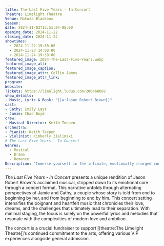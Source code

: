 ```yaml
---
title: The Last Five Years - In Concert
Theatre: Limelight Theatre
Venue: Matuza Blackbox
Season: 
date: 2024-11-03T13:51:04-05:00
opening_date: 2024-11-22
closing_date: 2024-11-24
showtimes:
  - 2024-11-22 19:30:00
  - 2024-11-23 14:00:00
  - 2024-11-24 19:30:00
featured_image: 2024-The-Last-Five-Years.webp
featured_image_alt: 
featured_image_caption: 
featured_image_attr: Collin James
featured_image_attr_link: 
program:
Website: 
Tickets: https://limelight.ludus.com/200468068
show_details: 
- Music, Lyric & Book: "[[w:Jason Robert Brown]]"
cast:
- Cathy: Emily Layt
- Jamie: Chad Boyd
crew:
- Musical Director: Keith Teepen
orchestra:
- Pianist: Keith Teepen
- Violinist: Kimberly Zielinski
# The Last Five Years - In Concert
Genres:
  - Musical
  - Drama
  - Romance
Description: "Immerse yourself in the intimate, emotionally charged concert version of Jason Robert Brown’s musical, exploring a five-year relationship's rise and fall."
---
```

*The Last Five Years - In Concert* presents a unique rendition of Jason Robert Brown's acclaimed musical, stripped down to its emotional core through a concert format. This narrative unfolds through alternating perspectives of Jamie and Cathy, a couple whose story is told from end to beginning by her, and from beginning to end by him. This concert setting intensifies the poignant and heartfelt music that chronicles their love, dreams, and the challenges that ultimately lead to their separation. With minimal staging, the focus is solely on the powerful lyrics and melodies that resonate with the complexities of modern love and ambition.

The concert is a crucial fundraiser to support [[theatre:The Limelight Theatre]]’s continued commitment to the arts, offering various VIP experiences alongside general admission.